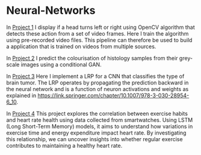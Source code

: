# Neural-Networks

In [Project 1](https://github.com/Seymour22/Neural-networks/blob/main/Project%201%20Action%20detection%20using%20OpenCV.ipynb) I display if a head turns left or right using OpenCV algorithm that detects these action from a set of video frames. Here I train the algorithm using pre-recorded video files. This pipeline can therefore be used to build a application that is trained on videos from multiple sources.


In [Project 2](https://github.com/Seymour22/Neural-Networks/blob/main/Project%202%20Histology%20colourisation%20using%20conditional%20GAN.ipynb) I predict the colourisation of histology samples from their grey-scale images using a conditional GAN.


In [Project 3](https://github.com/Seymour22/Neural-networks/blob/main/Project%203%20Layer-wise%20Relevance%20Propagation%20(LRP)%20algorithm%20for%20a%20CNN.ipynb) Here I implement a LRP for a CNN that classifies the type of brain tumor. The LRP operates by propagating the prediction backward in the neural network and is a function of neuron activations and weights as explained in https://link.springer.com/chapter/10.1007/978-3-030-28954-6_10. 

In [Project 4](https://github.com/Seymour22/Neural-networks/blob/main/Project%204%20LSTM%20time%20series%20smart%20watch%20analysis.ipynb) This project explores the correlation between exercise habits and heart rate health using data collected from smartwatches. Using LSTM (Long Short-Term Memory) models, it aims to understand how variations in exercise time and energy expenditure impact heart rate. By investigating this relationship, we can uncover insights into whether regular exercise contributes to maintaining a healthy heart rate.
 
